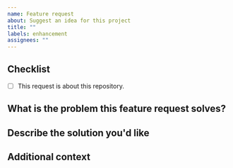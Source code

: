 ```yaml
---
name: Feature request
about: Suggest an idea for this project
title: ""
labels: enhancement
assignees: ""
---
```


<!-- Make sure this feature request is about this repository. -->
<!-- I will close any feature requests that should be raised on the upstream Proton project. -->
<!-- You can put a tick in the checkbox like this: [X] -->

## Checklist

- [ ] This request is about this repository.

## What is the problem this feature request solves?

## Describe the solution you'd like

## Additional context
